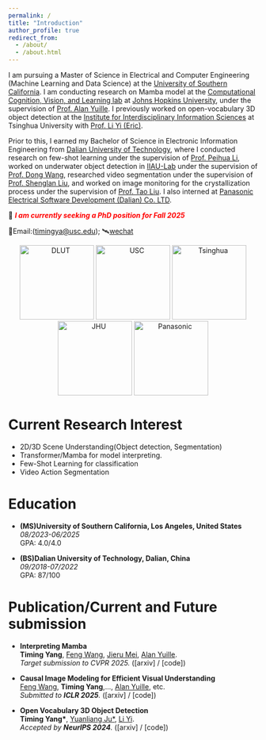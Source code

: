 ```yaml
---
permalink: /
title: "Introduction"
author_profile: true
redirect_from: 
  - /about/
  - /about.html
---
```


I am pursuing a Master of Science in Electrical and Computer Engineering (Machine Learning and Data Science) at the [University of Southern California](https://viterbischool.usc.edu). I am conducting research on Mamba model at the [Computational Cognition, Vision, and Learning lab](https://ccvl.jhu.edu) at [Johns Hopkins University](https://www.jhu.edu), under the supervision of [Prof. Alan Yuille](https://www.cs.jhu.edu/~ayuille/). I previously worked on open-vocabulary 3D object detection at the [Institute for Interdisciplinary Information Sciences](https://iiis.tsinghua.edu.cn) at Tsinghua University with [Prof. Li Yi (Eric)](https://ericyi.github.io).

Prior to this, I earned my Bachelor of Science in Electronic Information Engineering from [Dalian University of Technology](https://www.dlut.edu.cn), where I conducted research on few-shot learning under the supervision of [Prof. Peihua Li](https://www.peihuali.org), worked on underwater object detection in [IIAU-Lab](https://futureschool.dlut.edu.cn/IIAU.htm) under the supervision of [Prof. Dong Wang](https://scholar.google.com/citations?user=nVgPQpoAAAAJ&hl=en), researched video segmentation under the supervision of [Prof. Shenglan Liu](http://faculty.dlut.edu.cn/liushenglan/en/index.htm), and worked on image monitoring for the crystallization process under the supervision of [Prof. Tao Liu](http://act.dlut.edu.cn/English.htm). I also interned at [Panasonic Electrical Software Development (Dalian) Co. LTD](https://panasonic.cn/psdcd/).

📢 <span style="color:red">***I am currently seeking a PhD position for Fall 2025***</span>

📮Email:(timingya@usc.edu);
🛰️[wechat](https://yangtiming.github.io/images/wechat.png)




<p align="center">
    <img src="https://yangtiming.github.io/images/dlut.png" alt="DLUT" width="150"/>
    <img src="https://yangtiming.github.io/images/USC.png" alt="USC" width="150"/>
    <img src="https://yangtiming.github.io/images/Tsinghua.png" alt="Tsinghua" width="150"/>
    <img src="https://yangtiming.github.io/images/jhu.png" alt="JHU" width="150"/>
    <img src="https://yangtiming.github.io/images/panasonic.png" alt="Panasonic" width="150"/>
</p>

Current Research Interest
======
* 2D/3D Scene Understanding(Object detection, Segmentation)
* Transformer/Mamba for model interpreting.
* Few-Shot Learning for classification
* Video Action Segmentation

Education
======
* **(MS)University of Southern California, Los Angeles, United States**  
  *08/2023-06/2025*  
  GPA: 4.0/4.0

* **(BS)Dalian University of Technology, Dalian, China**  
  *09/2018-07/2022*  
  GPA: 87/100


Publication/Current and Future submission
======
* **Interpreting Mamba**  
**Timing Yang**, [Feng Wang](https://wangf3014.github.io/home/), [Jieru Mei](https://meijieru.com), [Alan Yuille](https://www.cs.jhu.edu/~ayuille/).  
*Target submission to CVPR 2025.* ([arxiv] / [code])

* **Causal Image Modeling for Efficient Visual Understanding**  
[Feng Wang](https://wangf3014.github.io/home/), **Timing Yang**,..., [Alan Yuille](https://www.cs.jhu.edu/~ayuille/), etc.  
*Submitted to **ICLR 2025**.* ([arxiv] / [code])


* **Open Vocabulary 3D Object Detection**  
**Timing Yang\***, [Yuanliang Ju\*](https://x.com/averyjuuu0213), [Li Yi](https://ericyi.github.io).  
*Accepted by **NeurIPS 2024**.* ([arxiv] / [code])



